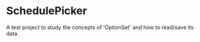 # SchedulePicker
A test project to study the concepts of 'OptionSet' and how to read/save its data.
